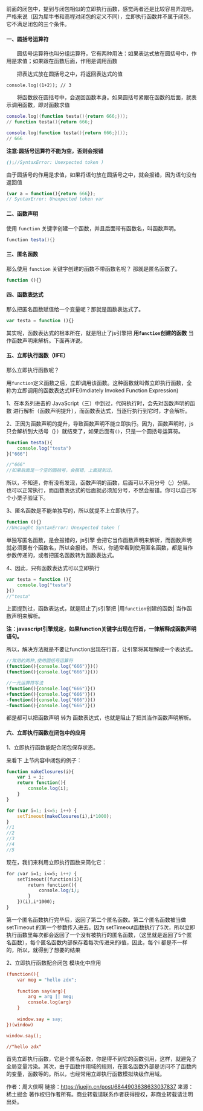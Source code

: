 前面的闭包中，提到与闭包相似的立即执行函数，感觉两者还是比较容易弄混吧，严格来说（因为犀牛书和高程对闭包的定义不同），立即执行函数并不属于闭包，它不满足闭包的三个条件。



#### 一、圆括号运算符

  圆括号运算符也叫分组运算符，它有两种用法：如果表达式放在圆括号中，作用是求值；如果跟在函数后面，作用是调用函数

  把表达式放在圆括号之中，将返回表达式的值

```arduino
console.log((1+2)); // 3

```

  将函数放在圆括号中，会返回函数本身。如果圆括号紧跟在函数的后面，就表示调用函数，即对函数求值

```lua
console.log((function testa(){return 666;}));
// function testa(){return 666;}

console.log(function testa(){return 666;}());
// 666

```

**注意:圆括号运算符不能为空，否则会报错**

```scss
();//SyntaxError: Unexpected token )

```

由于圆括号的作用是求值，如果将语句放在圆括号之中，就会报错，因为语句没有返回值

```javascript
(var a = function(){return 666});
// SyntaxError: Unexpected token var

```



#### 二、函数声明

使用 `function` 关键字创建一个函数，并且后面带有函数名，叫函数声明。

```csharp
function testa(){}

```



#### 三、匿名函数

那么使用 `function` 关键字创建的函数不带函数名呢？ 那就是匿名函数了。

```javascript
function (){}

```



#### 四、函数表达式

那么把匿名函数赋值给一个变量呢？那就是函数表达式了。

```javascript
var testa = function (){}

```

其实呢，函数表达式的根本所在，就是阻止了js引擎把 **用`function`创建的函数** 当作函数声明来解析。下面再详说。



#### 五、立即执行函数（IIFE）

那么立即执行函数呢？

用`function`定义函数之后，立即调用该函数。这种函数就叫做立即执行函数，全称为立即调用的函数表达式IIFE(Imdiately Invoked Function Expression)

1、在本系列进击的 JavaScript（三）中到过，代码执行时，会先对函数声明的函数 进行解析（函数声明提升），而函数表达式，当逐行执行到它时，才会解析。

2、正因为函数声明的提升，导致函数声明不能立即执行。因为，函数声明时，js只会解析到大括号（｝）就结束了，如果后面有`()`，只是一个圆括号运算符。

```javascript
function testa(){
    console.log("testa")
}("666")

//"666"
//如果后面是一个空的圆括号，会报错，上面提到过。

```

所以，不知道，你有没有发现，函数声明的函数，后面可以不用分号（;）分隔，也可以正常执行，而函数表达式的后面就必须加分号，不然会报错。你可以自己写个小栗子验证下。

3、匿名函数是不能单独写的，所以就提不上立即执行了。

```javascript
function (){}
//Uncaught SyntaxError: Unexpected token (

```

单独写匿名函数，是会报错的，js引擎 会把它当作函数声明来解析，而函数声明就必须要有个函数名，所以会报错。 所以，你通常看到使用匿名函数，都是当作参数传递的，或者把匿名函数转为函数表达式。

4、因此，只有函数表达式可以立即执行

```javascript
var testa = function (){
    console.log("testa")
}()
//"testa"

```

上面提到过，函数表达式，就是阻止了js引擎把 |用`function`创建的函数| 当作函数声明来解析。

**注：javascript引擎规定，如果function关键字出现在行首，一律解释成函数声明语句。**

所以，解决方法就是不要让function出现在行首，让引擎将其理解成一个表达式。

```javascript
//常用的两种,使用圆括号运算符
(function(){console.log("666")})()
(function(){console.log("666")}())

//一元运算符写法
!function(){console.log("666")}()
+function(){console.log("666")}()
-function(){console.log("666")}()
~function(){console.log("666")}()

```

都是都可以把函数声明  转为 函数表达式，也就是阻止了把其当作函数声明解析。 

#### 六、立即执行函数在闭包中的应用

1、立即执行函数能配合闭包保存状态。

来看下 上节内容中闭包的例子：

```javascript
function makeClosures(i){    
    var i = i;  
    return function(){
        console.log(i);     
    }
}

for (var i=1; i<=5; i++) {
    setTimeout(makeClosures(i),i*1000);  
}
//1
//2
//3
//4
//5

```

现在，我们来利用立即执行函数来简化它：

```css
for (var i=1; i<=5; i++) {
    setTimeout((function(i){
        return function(){
            console.log(i);
        }
    })(i),i*1000);
}

```

第一个匿名函数执行完毕后，返回了第二个匿名函数。第二个匿名函数被当做setTimeout 的第一个参数传入进去。因为 setTimeout函数执行了5次，所以立即执行函数里每次都会返回了一个没有被执行的匿名函数，（这里就是返回了5个匿名函数），每个匿名函数内部保存着每次传进来的i值，因此，每个i 都是不一样的，所以，就得到了想要的结果

2、立即执行函数配合闭包 模块化中应用

```ini
(function(){
    var meg = "hello zdx";
    
    function say(arg){
        arg = arg || meg;
        console.log(arg)
    }
    
    window.say = say;
})(window)

window.say();

//"hello zdx"

```

首先立即执行函数，它是个匿名函数，你是得不到它的函数引用，这样，就避免了全局变量污染。其次，由于函数作用域的规则，在匿名函数外部是访问不了函数内的变量，函数等的。所以，也经常用立即执行函数模拟块级作用域。



作者：周大侠啊
链接：https://juejin.cn/post/6844903638633037837
来源：稀土掘金
著作权归作者所有。商业转载请联系作者获得授权，非商业转载请注明出处。